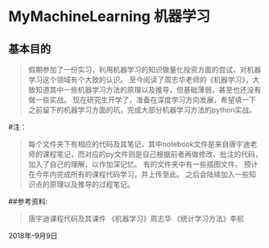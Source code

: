 MyMachineLearning
机器学习
===========================

基本目的
---------------------------
>假期参加了一份实习，利用机器学习的知识做量化投资方面的尝试，对机器学习这个领域有个大致的认识。
>至今阅读了周志华老师的《机器学习》，大致知道其中一些机器学习方法的原理以及推导，但基础薄弱，甚至也还没有做一些实战。
>现在研究生开学了，准备在深度学习方向发展，希望填一下之前留下的机器学习方面的坑，完成大部分机器学习方法的python实战。

#注：
>每个文件夹下有相应的代码及其笔记，其中notebook文件是来自唐宇迪老师的课程笔记，而对应的py文件则是自己根据前者再做修改、批注的代码，加入了自己的理解，以作加深记忆。
>有的文件夹中有一些插图文件。
>预计在今年内完成所有的课程代码学习，并上传至此。
>之后会陆续加入一些知识点的原理以及推导的过程笔记。

##参考资料:
>唐宇迪课程代码及其课件
>《机器学习》周志华
>《统计学习方法》李航



2018年-9月9日
